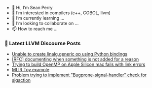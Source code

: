 - 👋 Hi, I’m Sean Perry
- 👀 I’m interested in compilers (c++, COBOL, llvm)
- 🌱 I’m currently learning ...
- 💞️ I’m looking to collaborate on ...
- 📫 How to reach me ...

<!---
s66perry/s66perry is a ✨ special ✨ repository because its `README.md` (this file) appears on your GitHub profile.
You can click the Preview link to take a look at your changes.
--->
### 📕 Latest LLVM Discourse Posts

<!-- DISCOURSE-LLVM:START -->
- [Unable to create linalg.generic op using Python bindings](https://discourse.llvm.org/t/unable-to-create-linalg-generic-op-using-python-bindings/67311#post_5)
- [[RFC] documenting when something is not added for a reason](https://discourse.llvm.org/t/rfc-documenting-when-something-is-not-added-for-a-reason/67422#post_2)
- [Trying to build OpenMP on Apple Silicon mac fails with link errors](https://discourse.llvm.org/t/trying-to-build-openmp-on-apple-silicon-mac-fails-with-link-errors/67417#post_5)
- [MLIR Toy example](https://discourse.llvm.org/t/mlir-toy-example/67414#post_2)
- [Problem trying to implement &quot;Bugprone-signal-handler&quot; check for sigaction](https://discourse.llvm.org/t/problem-trying-to-implement-bugprone-signal-handler-check-for-sigaction/67426#post_1)
<!-- DISCOURSE-LLVM:END -->
